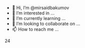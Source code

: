 - 👋 Hi, I’m @mirsaidbakumov
- 👀 I’m interested in ...
- 🌱 I’m currently learning ...
- 💞️ I’m looking to collaborate on ...
- 📫 How to reach me ...

<!---
mirsaidbakumov/mirsaidbakumov is a ✨ special ✨ repository because its `README.md` (this file) appears on your GitHub profile.
You can click the Preview link to take a look at your changes.
--->
24

